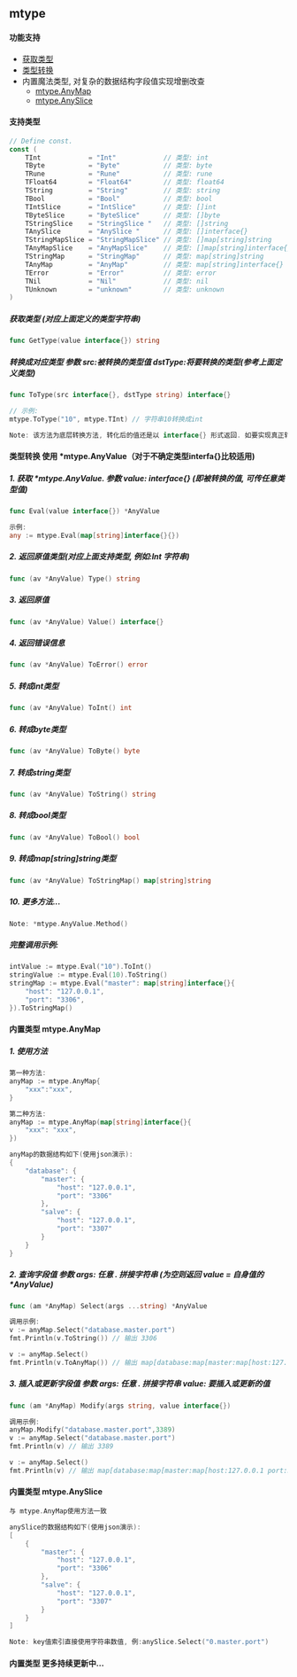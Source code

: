 ## mtype ##
#### 功能支持
- [获取类型](#获取类型)
- [类型转换](#类型转换)
- 内置魔法类型, 对复杂的数据结构字段值实现增删改查
	- [mtype.AnyMap](#mtype.AnyMap)
	- [mtype.AnySlice](#mtype.AnySlice)

#### 支持类型
```go
// Define const.
const (
	TInt            = "Int"            // 类型: int
	TByte           = "Byte"           // 类型: byte
	TRune           = "Rune"           // 类型: rune
	TFloat64        = "Float64"        // 类型: float64
	TString         = "String"         // 类型: string
	TBool           = "Bool"           // 类型: bool
	TIntSlice       = "IntSlice"       // 类型: []int
	TByteSlice      = "ByteSlice"      // 类型: []byte
	TStringSlice    = "StringSlice "   // 类型: []string
	TAnySlice       = "AnySlice "      // 类型: []interface{}
	TStringMapSlice = "StringMapSlice" // 类型: []map[string]string
	TAnyMapSlice    = "AnyMapSlice"    // 类型: []map[string]interface{}
	TStringMap      = "StringMap"      // 类型: map[string]string
	TAnyMap         = "AnyMap"         // 类型: map[string]interface{}
	TError          = "Error"          // 类型: error
	TNil            = "Nil"            // 类型: nil
	TUnknown        = "unknown"        // 类型: unknown
)
```
##### <a id="获取类型">获取类型</a> (对应上面定义的类型字符串)
```go
func GetType(value interface{}) string
```
##### 转换成对应类型 参数 src:被转换的类型值 dstType:将要转换的类型(参考上面定义类型)
```go
func ToType(src interface{}, dstType string) interface{}

// 示例:
mtype.ToType("10", mtype.TInt) // 字符串10转换成int
```
```go
Note: 该方法为底层转换方法, 转化后的值还是以 interface{} 形式返回. 如要实现真正转换, 请参考下面 *mtype.AnyValue
```
#### <a id="类型转换">类型转换</a> 使用 *mtype.AnyValue（对于不确定类型interfa{}比较适用)
##### 1. 获取 *mtype.AnyValue. 参数 value: interface{} (即被转换的值, 可传任意类型值)
```go
func Eval(value interface{}) *AnyValue

示例:
any := mtype.Eval(map[string]interface{}{})
```
##### 2. 返回原值类型(对应上面支持类型, 例如:Int 字符串)
```go
func (av *AnyValue) Type() string
```
##### 3. 返回原值
```go
func (av *AnyValue) Value() interface{}
```
##### 4. 返回错误信息
```go
func (av *AnyValue) ToError() error
```
##### 5. 转成int类型
```go
func (av *AnyValue) ToInt() int
```
##### 6. 转成byte类型
```go
func (av *AnyValue) ToByte() byte
```
##### 7. 转成string类型
```go
func (av *AnyValue) ToString() string
```
##### 8. 转成bool类型
```go
func (av *AnyValue) ToBool() bool
```
##### 9. 转成map[string]string类型
```go
func (av *AnyValue) ToStringMap() map[string]string
```
##### 10. 更多方法...
```go
Note: *mtype.AnyValue.Method()
```
##### 完整调用示例:
```go
intValue := mtype.Eval("10").ToInt()
stringValue := mtype.Eval(10).ToString()
stringMap := mtype.Eval("master": map[string]interface{}{
	"host": "127.0.0.1",
	"port": "3306",
}).ToStringMap()
```
#### <a id="mtype.AnyMap">内置类型 mtype.AnyMap</a>
##### 1. 使用方法
```go
第一种方法:
anyMap := mtype.AnyMap{
	"xxx":"xxx",
}

第二种方法:
anyMap := mtype.AnyMap(map[string]interface{}{
	"xxx": "xxx",
})
```
```go
anyMap的数据结构如下(使用json演示):
{
	"database": {
		"master": {
			"host": "127.0.0.1",
			"port": "3306"
		},
		"salve": {
			"host": "127.0.0.1",
			"port": "3307"
		}
	}
}
```
##### 2. 查询字段值 参数 args: 任意 . 拼接字符串 (为空则返回 value = 自身值的 *AnyValue)
```go
func (am *AnyMap) Select(args ...string) *AnyValue
```
```go
调用示例:
v := anyMap.Select("database.master.port")
fmt.Println(v.ToString()) // 输出 3306

v := anyMap.Select()
fmt.Println(v.ToAnyMap()) // 输出 map[database:map[master:map[host:127.0.0.1 port:3306] salve:map[host:127.0.0.1 port:3307]]]
```
##### 3. 插入或更新字段值 参数 args: 任意 . 拼接字符串 value: 要插入或更新的值
```go
func (am *AnyMap) Modify(args string, value interface{})
```
```go
调用示例:
anyMap.Modify("database.master.port",3389)
v := anyMap.Select("database.master.port")
fmt.Println(v) // 输出 3389

v := anyMap.Select()
fmt.Println(v) // 输出 map[database:map[master:map[host:127.0.0.1 port:3389] salve:map[host:127.0.0.1 port:3307]]]
```
#### <a id="mtype.AnySlice">内置类型 mtype.AnySlice</a>
```go
与 mtype.AnyMap使用方法一致
```
```go
anySlice的数据结构如下(使用json演示):
[
	{
		"master": {
			"host": "127.0.0.1",
			"port": "3306"
		},
		"salve": {
			"host": "127.0.0.1",
			"port": "3307"
		}
	}
]
```
```go
Note: key值索引直接使用字符串数值, 例:anySlice.Select("0.master.port")
```
#### 内置类型 更多持续更新中...